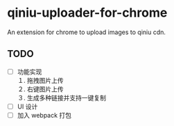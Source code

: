 # qiniu-uploader-for-chrome
An extension for chrome to upload images to qiniu cdn.


## TODO
- [ ] 功能实现  
１. 拖拽图片上传  
２. 右键图片上传  
３. 生成多种链接并支持一键复制  
- [ ] UI 设计
- [ ] 加入 webpack 打包